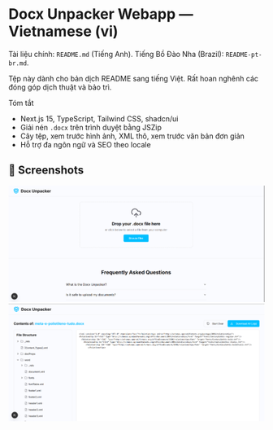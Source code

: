 # Docx Unpacker Webapp — Vietnamese (vi)

Tài liệu chính: `README.md` (Tiếng Anh). Tiếng Bồ Đào Nha (Brazil): `README-pt-br.md`.

Tệp này dành cho bản dịch README sang tiếng Việt. Rất hoan nghênh các đóng góp dịch thuật và bảo trì.

Tóm tắt
- Next.js 15, TypeScript, Tailwind CSS, shadcn/ui
- Giải nén `.docx` trên trình duyệt bằng JSZip
- Cây tệp, xem trước hình ảnh, XML thô, xem trước văn bản đơn giản
- Hỗ trợ đa ngôn ngữ và SEO theo locale
## 📸 Screenshots

![Screenshot 1](docs/screen-shot-1.png)
![Screenshot 2](docs/screen-shot-2.png)
